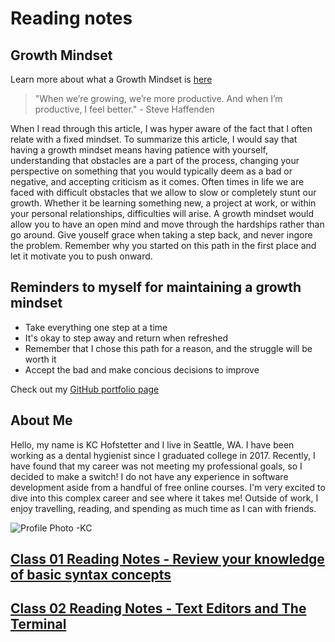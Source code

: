 # Reading notes 

## Growth Mindset
Learn more about what a Growth Mindset is [here](https://www.atlassian.com/blog/inside-atlassian/growth-mindset)
>"When we’re growing, we’re more productive. And when I’m productive, I feel better." - Steve Haffenden

When I read through this article, I was hyper aware of the fact that I often relate with a fixed mindset. To summarize this article, I would say that having a growth mindset means having patience with yourself, understanding that obstacles are a part of the process, changing your perspective on something that you would typically deem as a bad or negative, and accepting criticism as it comes. Often times in life we are faced with difficult obstacles that we allow to slow or completely stunt our growth. Whether it be learning something new, a project at work, or within your personal relationships, difficulties will arise. A growth mindset would allow you to have an open mind and move through the hardships rather than go around. Give youself grace when taking a step back, and never ingore the problem. Remember why you started on this path in the first place and let it motivate you to push onward. 

## Reminders to myself for maintaining a growth mindset
- Take everything one step at a time
- It's okay to step away and return when refreshed 
- Remember that I chose this path for a reason, and the struggle will be worth it 
- Accept the bad and make concious decisions to improve

Check out my [GitHub portfolio page](https://github.com/khofstetter94)

## About Me
Hello, my name is KC Hofstetter and I live in Seattle, WA. I have been working as a dental hygienist since I graduated college in 2017. Recently, I have found that my career was not meeting my professional goals, so I decided to make a switch! I do not have any experience in software development aside from a handful of free online courses. I'm very excited to dive into this complex career and see where it takes me! Outside of work, I enjoy travelling, reading, and spending as much time as I can with friends. 

![Profile Photo -KC](https://user-images.githubusercontent.com/103529449/163075585-aee3aa16-5ee3-4cfa-b80a-c6a9d74209ea.jpg)


## [Class 01 Reading Notes - Review your knowledge of basic syntax concepts](https://khofstetter94.github.io/reading-notes/concepts-review)
## [Class 02 Reading Notes - Text Editors and The Terminal](https://khofstetter94.github.io/reading-notes/class-02-reading-notes) 
